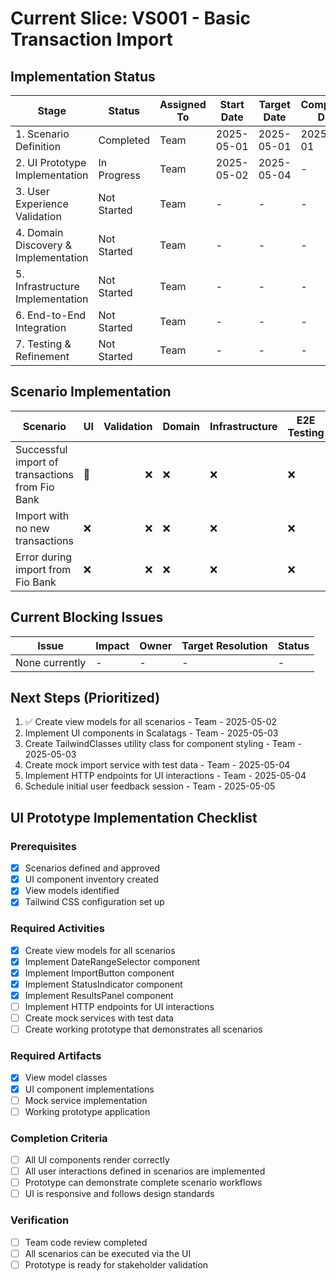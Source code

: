 # Current Slice: VS001 - Basic Transaction Import

## Implementation Status

| Stage | Status | Assigned To | Start Date | Target Date | Completion Date |
|-------|--------|-------------|------------|-------------|----------------|
| 1. Scenario Definition | Completed | Team | 2025-05-01 | 2025-05-01 | 2025-05-01 |
| 2. UI Prototype Implementation | In Progress | Team | 2025-05-02 | 2025-05-04 | - |
| 3. User Experience Validation | Not Started | Team | - | - | - |
| 4. Domain Discovery & Implementation | Not Started | Team | - | - | - |
| 5. Infrastructure Implementation | Not Started | Team | - | - | - |
| 6. End-to-End Integration | Not Started | Team | - | - | - |
| 7. Testing & Refinement | Not Started | Team | - | - | - |

## Scenario Implementation

| Scenario | UI | Validation | Domain | Infrastructure | E2E Testing | Status |
|----------|----|-----------:|--------|---------------|-------------|--------|
| Successful import of transactions from Fio Bank | 🔄 | ❌ | ❌ | ❌ | ❌ | In Progress |
| Import with no new transactions | ❌ | ❌ | ❌ | ❌ | ❌ | Not Started |
| Error during import from Fio Bank | ❌ | ❌ | ❌ | ❌ | ❌ | Not Started |

## Current Blocking Issues

| Issue | Impact | Owner | Target Resolution | Status |
|-------|--------|-------|------------------|--------|
| None currently | - | - | - | - |

## Next Steps (Prioritized)

1. ✅ Create view models for all scenarios - Team - 2025-05-02
2. Implement UI components in Scalatags - Team - 2025-05-03
3. Create TailwindClasses utility class for component styling - Team - 2025-05-03
4. Create mock import service with test data - Team - 2025-05-04
5. Implement HTTP endpoints for UI interactions - Team - 2025-05-04
6. Schedule initial user feedback session - Team - 2025-05-05

## UI Prototype Implementation Checklist

### Prerequisites
- [x] Scenarios defined and approved
- [x] UI component inventory created
- [x] View models identified
- [x] Tailwind CSS configuration set up

### Required Activities
- [x] Create view models for all scenarios
- [x] Implement DateRangeSelector component
- [x] Implement ImportButton component
- [x] Implement StatusIndicator component
- [x] Implement ResultsPanel component
- [ ] Implement HTTP endpoints for UI interactions
- [ ] Create mock services with test data
- [ ] Create working prototype that demonstrates all scenarios

### Required Artifacts
- [x] View model classes
- [x] UI component implementations
- [ ] Mock service implementation
- [ ] Working prototype application

### Completion Criteria
- [ ] All UI components render correctly
- [ ] All user interactions defined in scenarios are implemented
- [ ] Prototype can demonstrate complete scenario workflows
- [ ] UI is responsive and follows design standards

### Verification
- [ ] Team code review completed
- [ ] All scenarios can be executed via the UI
- [ ] Prototype is ready for stakeholder validation
